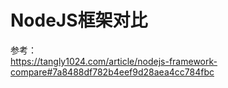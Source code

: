 # NodeJS框架对比

参考：  
https://tangly1024.com/article/nodejs-framework-compare#7a8488df782b4eef9d28aea4cc784fbc